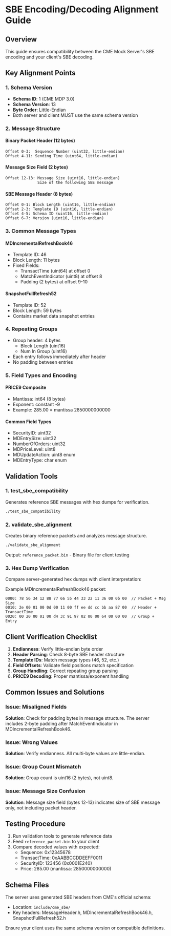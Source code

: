 # SBE Encoding/Decoding Alignment Guide

## Overview
This guide ensures compatibility between the CME Mock Server's SBE encoding and your client's SBE decoding.

## Key Alignment Points

### 1. Schema Version
- **Schema ID**: 1 (CME MDP 3.0)
- **Schema Version**: 13
- **Byte Order**: Little-Endian
- Both server and client MUST use the same schema version

### 2. Message Structure

#### Binary Packet Header (12 bytes)
```
Offset 0-3:  Sequence Number (uint32, little-endian)
Offset 4-11: Sending Time (uint64, little-endian)
```

#### Message Size Field (2 bytes)
```
Offset 12-13: Message Size (uint16, little-endian)
              Size of the following SBE message
```

#### SBE Message Header (8 bytes)
```
Offset 0-1: Block Length (uint16, little-endian)
Offset 2-3: Template ID (uint16, little-endian)
Offset 4-5: Schema ID (uint16, little-endian)
Offset 6-7: Version (uint16, little-endian)
```

### 3. Common Message Types

#### MDIncrementalRefreshBook46
- Template ID: 46
- Block Length: 11 bytes
- Fixed Fields:
  - TransactTime (uint64) at offset 0
  - MatchEventIndicator (uint8) at offset 8
  - Padding (2 bytes) at offset 9-10

#### SnapshotFullRefresh52
- Template ID: 52
- Block Length: 59 bytes
- Contains market data snapshot entries

### 4. Repeating Groups
- Group header: 4 bytes
  - Block Length (uint16)
  - Num In Group (uint16)
- Each entry follows immediately after header
- No padding between entries

### 5. Field Types and Encoding

#### PRICE9 Composite
- Mantissa: int64 (8 bytes)
- Exponent: constant -9
- Example: 285.00 = mantissa 2850000000000

#### Common Field Types
- SecurityID: uint32
- MDEntrySize: uint32
- NumberOfOrders: uint32
- MDPriceLevel: uint8
- MDUpdateAction: uint8 enum
- MDEntryType: char enum

## Validation Tools

### 1. test_sbe_compatibility
Generates reference SBE messages with hex dumps for verification.

```bash
./test_sbe_compatibility
```

### 2. validate_sbe_alignment
Creates binary reference packets and analyzes message structure.

```bash
./validate_sbe_alignment
```

Output: `reference_packet.bin` - Binary file for client testing

### 3. Hex Dump Verification
Compare server-generated hex dumps with client interpretation:

Example MDIncrementalRefreshBook46 packet:
```
0000: 78 56 34 12 88 77 66 55 44 33 22 11 36 00 0b 00  // Packet + Msg Size
0010: 2e 00 01 00 0d 00 11 00 ff ee dd cc bb aa 87 00  // Header + TransactTime
0020: 00 20 00 01 00 d4 3c 91 97 02 00 00 64 00 00 00  // Group + Entry
```

## Client Verification Checklist

1. **Endianness**: Verify little-endian byte order
2. **Header Parsing**: Check 8-byte SBE header structure
3. **Template IDs**: Match message types (46, 52, etc.)
4. **Field Offsets**: Validate field positions match specification
5. **Group Handling**: Correct repeating group parsing
6. **PRICE9 Decoding**: Proper mantissa/exponent handling

## Common Issues and Solutions

### Issue: Misaligned Fields
**Solution**: Check for padding bytes in message structure. The server includes 2-byte padding after MatchEventIndicator in MDIncrementalRefreshBook46.

### Issue: Wrong Values
**Solution**: Verify endianness. All multi-byte values are little-endian.

### Issue: Group Count Mismatch
**Solution**: Group count is uint16 (2 bytes), not uint8.

### Issue: Message Size Confusion
**Solution**: Message size field (bytes 12-13) indicates size of SBE message only, not including packet header.

## Testing Procedure

1. Run validation tools to generate reference data
2. Feed `reference_packet.bin` to your client
3. Compare decoded values with expected:
   - Sequence: 0x12345678
   - TransactTime: 0xAABBCCDDEEFF0011
   - SecurityID: 123456 (0x0001E240)
   - Price: 285.00 (mantissa: 2850000000000)

## Schema Files

The server uses generated SBE headers from CME's official schema:
- Location: `include/cme_sbe/`
- Key headers: MessageHeader.h, MDIncrementalRefreshBook46.h, SnapshotFullRefresh52.h

Ensure your client uses the same schema version or compatible definitions.